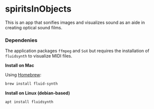 # spiritsInObjects

This is an app that sonifies images and visualizes sound as an aide in creating optical sound films.


### Dependenies

The application packages `ffmpeg` and `SoX` but requires the installation of `fluidsynth` to visualize MIDI files.

**Install on Mac**

Using [Homebrew](https://brew.sh/):

```bash
brew install fluid-synth
```

**Install on Linux (debian-based)**

```bash
apt install fluidsynth
```